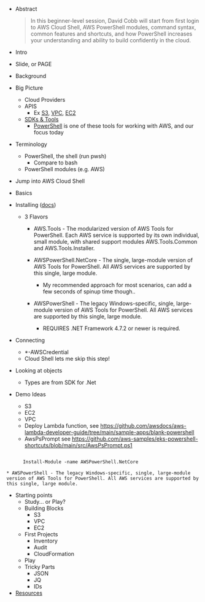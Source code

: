 * Abstract
  > In this beginner-level session, David Cobb will start from first login to AWS Cloud Shell, AWS PowerShell modules, command syntax, common features and shortcuts, and how PowerShell increases your understanding and ability to build confidently in the cloud.
* Intro
 * Slide, or PAGE
* Background
* Big Picture
  * Cloud Providers
  * APIS
    * Ex [S3](https://docs.aws.amazon.com/AmazonS3/latest/API/API_Operations.html), [VPC](https://docs.aws.amazon.com/AWSEC2/latest/APIReference/OperationList-query-vpc.html), [EC2](https://docs.aws.amazon.com/AWSEC2/latest/APIReference/OperationList-query-ec2.html)
  * [SDKs & Tools](https://aws.amazon.com/getting-started/tools-sdks/)
    * [PowerShell](https://aws.amazon.com/powershell/) is one of these tools for working with AWS, and our focus today
* Terminology
  * PowerShell, the shell (run pwsh)
    * Compare to bash
  * PowerShell modules (e.g. AWS)
* Jump into AWS Cloud Shell
* Basics
* Installing ([docs](https://docs.aws.amazon.com/powershell/latest/userguide/pstools-getting-set-up-windows.html))
  * 3 Flavors
    * AWS.Tools - The modularized version of AWS Tools for PowerShell. Each AWS service is supported by its own individual, small module, with shared support modules AWS.Tools.Common and AWS.Tools.Installer.

    * AWSPowerShell.NetCore - The single, large-module version of AWS Tools for PowerShell. All AWS services are supported by this single, large module.
      * My recommended approach for most scenarios, can add a few seconds of spinup time though..

    * AWSPowerShell - The legacy Windows-specific, single, large-module version of AWS Tools for PowerShell. All AWS services are supported by this single, large module.
      * REQUIRES .NET Framework 4.7.2 or newer is required.

* Connecting
  * *-AWSCredential
  * Cloud Shell lets me skip this step!


* Looking at objects
  * Types are from SDK for .Net

* Demo Ideas
  * S3
  * EC2
  * VPC
  * Deploy Lambda function, see https://github.com/awsdocs/aws-lambda-developer-guide/tree/main/sample-apps/blank-powershell
  * AwsPsPrompt see https://github.com/aws-samples/eks-powershell-shortcuts/blob/main/src/AwsPsPrompt.ps1


```ps

      Install-Module -name AWSPowerShell.NetCore

```

    * AWSPowerShell - The legacy Windows-specific, single, large-module version of AWS Tools for PowerShell. All AWS services are supported by this single, large module.
* Starting points
  * Study... or Play?
  * Building Blocks
    * S3
    * VPC
    * EC2
  * First Projects
    * Inventory
    * Audit
    * CloudFormation
  * Play
  * Tricky Parts
    * JSON
    * JQ
    * IDs
* [Resources](./resources.md)
  